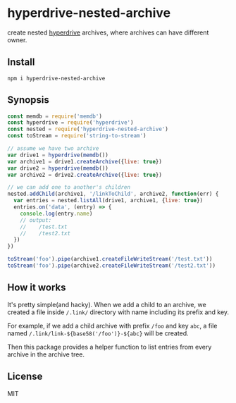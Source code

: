 # hyperdrive-nested-archive

create nested [hyperdrive](https://github.com/mafintosh/hyperdrive) archives, where archives can have different owner.

## Install

`npm i hyperdrive-nested-archive`

## Synopsis

```JavaScript
const memdb = require('memdb')
const hyperdrive = require('hyperdrive')
const nested = require('hyperdrive-nested-archive')
const toStream = require('string-to-stream')

// assume we have two archive
var drive1 = hyperdrive(memdb())
var archive1 = drive1.createArchive({live: true})
var drive2 = hyperdrive(memdb())
var archive2 = drive2.createArchive({live: true})

// we can add one to another's children
nested.addChild(archive1, '/linkToChild', archive2, function(err) {
  var entries = nested.listAll(drive1, archive1, {live: true})
  entries.on('data', (entry) => {
    console.log(entry.name)
    // output:
    //    /test.txt
    //    /test2.txt
  })
})

toStream('foo').pipe(archive1.createFileWriteStream('/test.txt'))
toStream('foo').pipe(archive2.createFileWriteStream('/test2.txt'))

```

## How it works

It's pretty simple(and hacky). When we add a child to an archive, we created a file inside `/.link/` directory with name including its prefix and key.

For example, if we add a child archive with prefix `/foo` and key `abc`, a file named `/.link/link-${base58('/foo')}-${abc}` will be created.

Then this package provides a helper function to list entries from every archive in the archive tree.

## License

MIT
